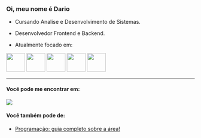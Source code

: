 ### Oi, meu nome é Dario

- Cursando Analise e Desenvolvimento de Sistemas.

- Desenvolvedor Frontend e Backend.

    
- Atualmente focado em:

<div diplay="inline">
    <img width="50" height="50" src="https://cdn.jsdelivr.net/gh/devicons/devicon/icons/html5/html5-original-wordmark.svg" />
    <img width="50" height="50" src="https://img.icons8.com/?size=512&id=YjeKwnSQIBUq&format=png" />
    <img width="50" height="50" src="https://cdn.jsdelivr.net/gh/devicons/devicon/icons/javascript/javascript-original.svg" />
    <img width="50" height="50" src="https://cdn.jsdelivr.net/gh/devicons/devicon/icons/python/python-original-wordmark.svg" />
    <img <img wdth="50" height="50" src="https://cdn.jsdelivr.net/gh/devicons/devicon/icons/sqlite/sqlite-original.svg" />
</div>  
<hr>

#### Você pode me encontrar em:

<a href="https://www.linkedin.com/in/dario-kavalkeviski"/>
    <img src="https://camo.githubusercontent.com/da5e2b6ad7301c79c9227c03e9dd984a60dedbf184caf55438413d1ebdaa73c4/68747470733a2f2f696d672e736869656c64732e696f2f62616467652f6c696e6b6564696e2d3833364646463f7374796c653d666f722d7468652d6261646765266c6f676f3d6c696e6b6564696e266c6f676f436f6c6f723d7768697465">
</a>

#### Você também pode de: 
- [Programação: guia completo sobre a área!](https://blog.betrybe.com/tecnologia/aprenda-tudo-sobre-programacao/)

        

    
          

          

  
          
 
          








